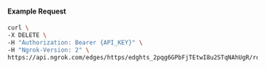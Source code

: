 <!-- Code generated for API Clients. DO NOT EDIT. -->

#### Example Request

```bash
curl \
-X DELETE \
-H "Authorization: Bearer {API_KEY}" \
-H "Ngrok-Version: 2" \
https://api.ngrok.com/edges/https/edghts_2pqg6GPbFjTEtwI8u2STqNAhUgR/routes/edghtsrt_2pqg6LJoB955sVfd9obk4pCQ6MM/request_headers
```
